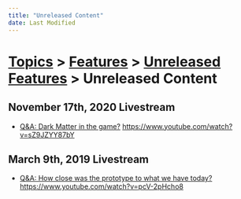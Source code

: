 ```yaml
---
title: "Unreleased Content"
date: Last Modified
---
```

# [Topics](../../../topics.md) > [Features](../../../topics/features.md) > [Unreleased Features](../../../topics/features/unreleased-features.md) > Unreleased Content

## November 17th, 2020 Livestream
* [Q&A: Dark Matter in the game?](../../../transcriptions/yt-sZ9JZYY87bY.md) https://www.youtube.com/watch?v=sZ9JZYY87bY

## March 9th, 2019 Livestream
* [Q&A: How close was the prototype to what we have today?](../../../transcriptions/yt-pcV-2pHcho8.md) https://www.youtube.com/watch?v=pcV-2pHcho8
